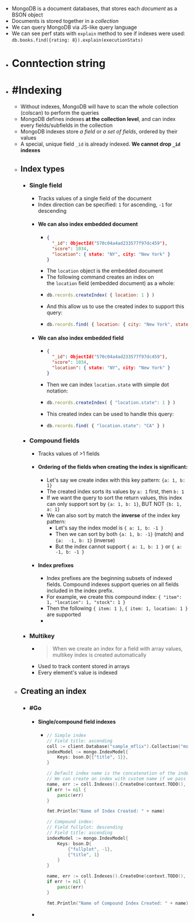 - MongoDB is a document databases, that stores each *document* as a BSON object
- Documents is stored together in a *collection*
- We can query MongoDB via JS-like query language
- We can see perf stats with `explain` method to see if indexes were used: `db.books.find({rating: 8}).explain(executionStats)`
- # Conntection string
- # #Indexing
	- Without indexes, MongoDB will have to scan the whole collection (colscan) to perform the queries
	- MongoDB defines indexes **at the collection level**, and can index every fields/subfields in the collection
	- MongoDB indexes store *a field* or *a set of fields*, ordered by their values
	- A special, unique field `_id` is already indexed. **We cannot drop `_id` indexes**
	- ## Index types
		- ### Single field
			- Tracks values of a single field of the document
			- Index direction can be specified: `1` for ascending, `-1` for descending
			- #### We can also index embedded document
				- ```json
				  {
				    "_id": ObjectId("570c04a4ad233577f97dc459"),
				    "score": 1034,
				    "location": { state: "NY", city: "New York" }
				  }
				  ```
				- The `location` object is the embedded document
				- The following command creates an index on the `location` field (embedded document) as a whole:
				- ```js
				  db.records.createIndex( { location: 1 } )
				  ```
				- And this allow us to use the created index to support this query:
				- ```js
				  db.records.find( { location: { city: "New York", state: "NY" } } )
				  ```
			- #### We can also index embedded field
				- ```json
				  {
				    "_id": ObjectId("570c04a4ad233577f97dc459"),
				    "score": 1034,
				    "location": { state: "NY", city: "New York" }
				  }
				  ```
				- Then we can index `location.state` with simple dot notation:
				- ```js
				  db.records.createIndex( { "location.state": 1 } )
				  ```
				- This created index can be used to handle this query:
				- ```js
				  db.records.find( { "location.state": "CA" } )
				  ```
		- ### Compound fields
			- Tracks values of >1 fields
			- #### Ordering of the fields when creating the index is significant:
				- Let's say we create index with this key pattern: `{a: 1, b: 1}`
				- The created index sorts its values by `a: 1` first, then `b: 1`
				- If we want the query to sort the return values, this index can only support sort by `{a: 1, b: 1}`, BUT NOT `{b: 1, a: 1}`
				- We can also sort by match the **inverse** of the index key pattern:
					- Let's say the index model is `{ a: 1, b: -1 }`
					- Then we can sort by both `{a: 1, b: -1}` (match) and `{a:  -1, b: 1}` (inverse)
					- But the index cannot support `{ a: 1, b: 1 }` or `{ a: -1, b: -1 }`
			- #### Index prefixes
				- Index prefixes are the beginning subsets of indexed fields. Compound indexes support queries on all fields included in the index prefix.
				- For example, we create this compound index: `{ "item": 1, "location": 1, "stock": 1 }`
				- Then the following `{ item: 1 }`, `{ item: 1, location: 1 }` are supported
				-
		- ### Multikey
			- > When we create an index for a field with array values, multikey index is created automatically
			- Used to track content stored in arrays
			- Every element's value is indexed
	- ## Creating an index
		- ### #Go
			- #### Single/compound field indexes
				- ```go
				  // Simple index
				  // Field title: ascending
				  coll := client.Database("sample_mflix").Collection("movies")
				  indexModel := mongo.IndexModel{
				      Keys: bson.D{{"title", 1}},
				  }
				  
				  // Default index name is the concatenation of the indexed keys and each key's direction
				  // We can create an index with custom name if we pass in the options.
				  name, err := coll.Indexes().CreateOne(context.TODO(), indexModel)
				  if err != nil {
				      panic(err)
				  }
				  
				  fmt.Println("Name of Index Created: " + name)
				  
				  // Compound index:
				  // Field fullplot: descending
				  // Field title: ascending
				  indexModel := mongo.IndexModel{
				      Keys: bson.D{
				          {"fullplot", -1},
				          {"title", 1}
				      }
				  }
				  
				  name, err := coll.Indexes().CreateOne(context.TODO(), indexModel)
				  if err != nil {
				      panic(err)
				  }
				  
				  fmt.Println("Name of Compound Index Created: " + name)
				  ```
			-